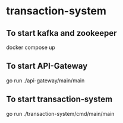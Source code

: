 # transaction-system
## To start kafka and zookeeper
  docker compose up 
## To start API-Gateway
  go run ./api-gateway/main/main
## To start transaction-system
  go run ./transaction-system/cmd/main/main
